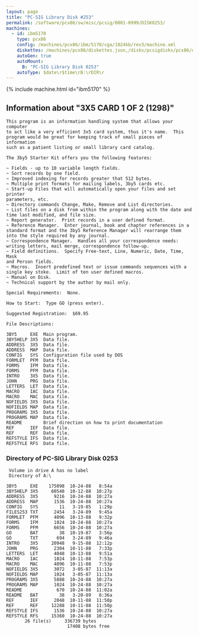 ```yaml
---
layout: page
title: "PC-SIG Library Disk #253"
permalink: /software/pcx86/sw/misc/pcsig/0001-0999/DISK0253/
machines:
  - id: ibm5170
    type: pcx86
    config: /machines/pcx86/ibm/5170/cga/1024kb/rev3/machine.xml
    diskettes: /machines/pcx86/diskettes.json,/disks/pcsigdisks/pcx86/diskettes.json
    autoGen: true
    autoMount:
      B: "PC-SIG Library Disk 0253"
    autoType: $date\r$time\rB:\rDIR\r
---
```


{% include machine.html id="ibm5170" %}

## Information about "3X5 CARD 1 OF 2 (1298)"

    This program is an information handling system that allows your computer
    to act like a very efficient 3x5 card system, thus it's name.  This
    program would be great for keeping track of small pieces of information
    such as a patient listing or small library card catalog.
    
    The 3by5 Starter Kit offers you the following features:
    
    ~ Fields - up to 10 variable length fields.
    ~ Sort records by one field.
    ~ Improved indexing for records greater that 512 bytes.
    ~ Multiple print formats for mailing labels, 3by5 cards etc.
    ~ Start-up Files that will automatically open your files and set printer
    parameters, etc.
    ~ Directory commands Change, Make, Remove and List directories.
    ~ List files on a disk from within the program along with the date and
    time last modified, and file size.
    ~ Report generator.  Print records in a user defined format.
    ~ Reference Manager.  Enter journal, book and chapter references in a
    standard format and the 3by5 Reference Manager will rearrange them
    into the style required by any journal.
    ~ Correspondence Manager.  Handles all your correspondence needs:
    writing letters, mail merge, correspondence follow-up.
    ~ Field definitions.  Specify Free-text, Line, Numeric, Date, Time, Mask
    and Person fields.
    ~ Macros.  Insert predefined text or issue commands sequences with a
    single key stoke.  Limit of ten user defined macros.
    ~ Manual on Disk.
    ~ Technical support by the author by mail only.
    
    Special Requirements:  None.
    
    How to Start:  Type GO (press enter).
    
    Suggested Registration:  $69.95
    
    File Descriptions:
    
    3BY5     EXE  Main program.
    3BY5HELP 3X5  Data file.
    ADDRESS  3X5  Data file.
    ADDRESS  MAP  Data file.
    CONFIG   SYS  Configuration file used by DOS
    FORMLET  PFM  Data file.
    FORMS    IFM  Data file.
    FORMS    PFM  Data file.
    INTRO    3X5  Data file.
    JOHN     PRG  Data file.
    LETTERS  LET  Data file.
    MACRO    IAC  Data file.
    MACRO    MAC  Data file.
    NOFIELDS 3X5  Data file.
    NOFIELDS MAP  Data file.
    PROGRAMS 3X5  Data file.
    PROGRAMS MAP  Data file.
    README        Brief direction on how to print documentation
    REF      IEF  Data file.
    REF      REF  Data file.
    REFSTYLE IFS  Data file.
    REFSTYLE RFS  Data file.

### Directory of PC-SIG Library Disk 0253

     Volume in drive A has no label
     Directory of A:\

    3BY5     EXE    175098  10-24-88   8:54a
    3BY5HELP 3X5     60548  10-12-88  10:27p
    ADDRESS  3X5      9216  10-24-88  10:27a
    ADDRESS  MAP      1536  10-24-88  10:27a
    CONFIG   SYS        11   3-19-85   1:29p
    FILES253 TXT      2454   3-24-89   9:45a
    FORMLET  PFM      4096  10-13-88   9:32p
    FORMS    IFM      1024  10-24-88  10:27a
    FORMS    PFM      6656  10-24-88  10:27a
    GO       BAT        38  10-19-87   3:56p
    GO       TXT       694   3-24-89   9:46a
    INTRO    3X5     20948   9-15-88  12:12p
    JOHN     PRG      2304  10-11-88   7:33p
    LETTERS  LET      4048  10-13-88   9:51a
    MACRO    IAC      1024  10-11-88   7:53p
    MACRO    MAC      4096  10-11-88   7:53p
    NOFIELDS 3X5      3072   3-05-87  11:13a
    NOFIELDS MAP      1024   3-05-87  11:13a
    PROGRAMS 3X5      5888  10-24-88  10:27a
    PROGRAMS MAP      1024  10-24-88  10:27a
    README             670  10-24-88  11:02a
    README   BAT        38   3-20-89   8:36a
    REF      IEF      2048  10-11-88  11:50p
    REF      REF     12288  10-11-88  11:50p
    REFSTYLE IFS      1536  10-24-88  10:27a
    REFSTYLE RFS     15360  10-24-88  10:27a
           26 file(s)     336739 bytes
                           17408 bytes free
